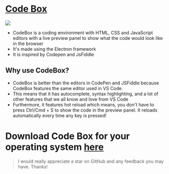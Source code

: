<!-- ![Github All Releases](https://img.shields.io/github/downloads/virejdasani/codebox/total.svg) -->
# [Code Box](https://virejdasani.github.io/CodeBox/)
<!-- ![CodeBox-Preview](https://dev-to-uploads.s3.amazonaws.com/uploads/articles/hxnzeq390mx60u4ty28c.png) -->
![](https://github.com/virejdasani/CodeBox/blob/master/assets/CodeBox-Gif-Preview.gif)

- CodeBox is a coding environment with HTML, CSS and JavaScript editors with a live preview panel to show what the code would look like in the browser
- It's made using the Electron framework
- It is inspired by Codepen and JsFiddle
## Why use CodeBox?
- CodeBox is better than the editors in CodePen and JSFiddle because CodeBox features the same editor used in VS Code.
- This means that it has autocomplete, syntax highlighting, and a lot of other features that we all know and love from VS Code
- Furthermore, it features hot reload which means, you don't have to press Ctrl/Cmd + S to show the code in the preview panel. It reloads automatically every time any key is pressed!

# Download Code Box for your operating system [here](https://virejdasani.github.io/CodeBox/) 

> I would really appreciate a star on GitHub and any feedback you may have. Thanks!
